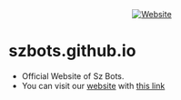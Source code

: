 <div align="center">
<a href="https://www.szbots.tech/"><img src="https://user-images.githubusercontent.com/87059430/138085351-f3966373-4bfe-4e03-8f96-3dc9983d4625.png" alt="Website"></a>
</div>

# szbots.github.io
- Official Website of Sz Bots.
- You can visit our [website](https://www.szbots.tech/) with [this link](https://www.szbots.tech/)
